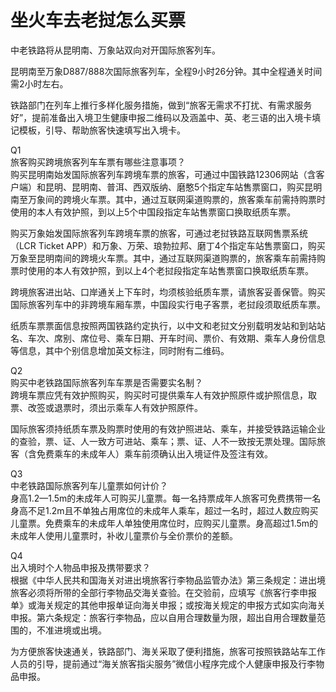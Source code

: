 # 坐火车去老挝怎么买票  
中老铁路将从昆明南、万象站双向对开国际旅客列车。  

昆明南至万象D887/888次国际旅客列车，全程9小时26分钟。其中全程通关时间需2小时左右。  

铁路部门在列车上推行多样化服务措施，做到“旅客无需求不打扰、有需求服务好”，提前准备出入境卫生健康申报二维码以及涵盖中、英、老三语的出入境卡填记模板，引导、帮助旅客快速填写出入境卡。  

Q1  
旅客购买跨境旅客列车车票有哪些注意事项？  
购买昆明南始发国际旅客列车跨境车票的旅客，可通过中国铁路12306网站（含客户端）和昆明、昆明南、普洱、西双版纳、磨憨5个指定车站售票窗口，购买昆明南至万象间的跨境火车票。其中，通过互联网渠道购票的，旅客乘车前需持购票时使用的本人有效护照，到以上5个中国段指定车站售票窗口换取纸质车票。  

购买万象始发国际旅客列车跨境车票的旅客，可通过老挝铁路互联网售票系统（LCR Ticket APP）和万象、万荣、琅勃拉邦、磨丁4个指定车站售票窗口，购买万象至昆明南间的跨境火车票。其中，通过互联网渠道购票的，旅客乘车前需持购票时使用的本人有效护照，到以上4个老挝段指定车站售票窗口换取纸质车票。  

跨境旅客进出站、口岸通关上下车时，均须核验纸质车票，请旅客妥善保管。购买国际旅客列车中的非跨境车厢车票，中国段实行电子客票，老挝段须取纸质车票。  

纸质车票票面信息按照两国铁路约定执行，以中文和老挝文分别载明发站和到站站名、车次、席别、席位号、乘车日期、开车时间、票价、有效期、乘车人身份信息等信息，其中个别信息增加英文标注，同时附有二维码。  

Q2  
购买中老铁路国际旅客列车车票是否需要实名制？  
跨境车票应凭有效护照购买，购买时可提供乘车人有效护照原件或护照信息，取票、改签或退票时，须出示乘车人有效护照原件。  

国际旅客须持纸质车票及购票时使用的有效护照进站、乘车，并接受铁路运输企业的查验，票、证、人一致方可进站、乘车；票、证、人不一致按无票处理。国际旅客（含免费乘车的未成年人）乘车前须确认出入境证件及签注有效。  

Q3  
中老铁路国际旅客列车儿童票如何计价？  
身高1.2—1.5m的未成年人可购买儿童票。每一名持票成年人旅客可免费携带一名身高不足1.2m且不单独占用席位的未成年人乘车，超过一名时，超过人数应购买儿童票。免费乘车的未成年人单独使用席位时，应购买儿童票。身高超过1.5m的未成年人使用儿童票时，补收儿童票价与全价票价的差额。  

Q4  
出入境时个人物品申报及携带要求？  
根据《中华人民共和国海关对进出境旅客行李物品监管办法》第三条规定：进出境旅客必须将所带的全部行李物品交海关查验。在交验前，应填写《旅客行李申报单》或海关规定的其他申报单证向海关申报；或按海关规定的申报方式如实向海关申报。第六条规定：旅客行李物品，应以自用合理数量为限，超出自用合理数量范围的，不准进境或出境。  

为方便旅客快速通关，铁路部门、海关采取了便利措施，旅客可按照铁路站车工作人员的引导，提前通过“海关旅客指尖服务”微信小程序完成个人健康申报及行李物品申报。  
